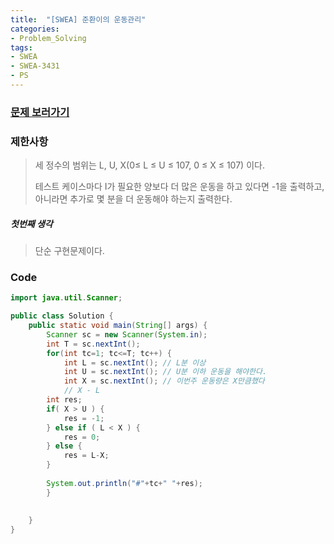 ```yaml
---
title:  "[SWEA] 준환이의 운동관리"
categories:
- Problem_Solving
tags:
- SWEA
- SWEA-3431
- PS
---
```



### [문제 보러가기]( https://swexpertacademy.com/main/code/problem/problemDetail.do?contestProbId=AWE_ZXcqAAMDFAV2&categoryId=AWE_ZXcqAAMDFAV2&categoryType=CODE )



### 제한사항

>  세 정수의 범위는 L, U, X(0≤ L ≤ U ≤ 107, 0 ≤ X ≤ 107) 이다.
>
>  테스트 케이스마다 I가 필요한 양보다 더 많은 운동을 하고 있다면 -1을 출력하고, 아니라면 추가로 몇 분을 더 운동해야 하는지 출력한다. 

##### 첫번째 생각

> 단순 구현문제이다.



### Code

```java
import java.util.Scanner;

public class Solution {
	public static void main(String[] args) {
		Scanner sc = new Scanner(System.in);
		int T = sc.nextInt();
		for(int tc=1; tc<=T; tc++) {
			int L = sc.nextInt(); // L분 이상
			int U = sc.nextInt(); // U분 이하 운동을 해야한다.
			int X = sc.nextInt(); // 이번주 운동량은 X만큼했다
			// X - L 
		int res;
		if( X > U ) {
			res = -1;
		} else if ( L < X ) {
			res = 0;
		} else {
			res = L-X;
		}
		
		System.out.println("#"+tc+" "+res);
		}
		
		
	}
}

```

